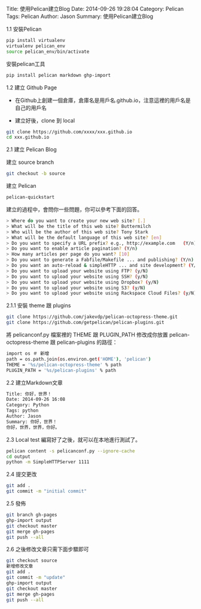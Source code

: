 Title: 使用Pelican建立Blog 
Date: 2014-09-26 19:28:04
Category: Pelican
Tags: Pelican
Author: Jason
Summary: 使用Pelican建立Blog

1.1 安裝Pelican

```sh
pip install virtualenv
virtualenv pelican_env
source pelican_env/bin/activate
```

安裝pelican工具
```sh
pip install pelican markdown ghp-import
```

1.2 建立 Github Page
* 在Github上創建一個倉庫，倉庫名是用戶名.github.io，注意這裡的用戶名是自己的用戶名


* 建立好後，clone 到 local
```sh
git clone https://github.com/xxxx/xxx.github.io
cd xxx.github.io
```

2.1 建立 Pelican Blog

建立 source branch
```sh
git checkout -b source
```
建立 Pelican
```sh
pelican-quickstart
```
建立的過程中，會問你一些問題，你可以參考下面的回答。
```sh
> Where do you want to create your new web site? [.] 
> What will be the title of this web site? Buttermilch
> Who will be the author of this web site? Tony Stark
> What will be the default language of this web site? [en] 
> Do you want to specify a URL prefix? e.g., http://example.com   (Y/n) n
> Do you want to enable article pagination? (Y/n) 
> How many articles per page do you want? [10] 
> Do you want to generate a Fabfile/Makefile ... and publishing? (Y/n) 
> Do you want an auto-reload & simpleHTTP ... and site development? (Y/n) 
> Do you want to upload your website using FTP? (y/N) 
> Do you want to upload your website using SSH? (y/N) 
> Do you want to upload your website using Dropbox? (y/N) 
> Do you want to upload your website using S3? (y/N) 
> Do you want to upload your website using Rackspace Cloud Files? (y/N)
```

2.1.1 安裝 theme 跟 plugins
```sh
git clone https://github.com/jakevdp/pelican-octopress-theme.git
git clone https://github.com/getpelican/pelican-plugins.git
```

將 pelicanconf.py 檔案裡的 THEME 跟 PLUGIN_PATH 修改成你放置 pelican-octopress-theme 跟 pelican-plugins 的路徑：
```sh
import os ＃ 新增
path = os.path.join(os.environ.get('HOME'), 'pelican')
THEME = '%s/pelican-octopress-theme' % path
PLUGIN_PATH = '%s/pelican-plugins' % path
```

2.2 建立Markdown文章
```sh
Title: 你好，世界！
Date: 2014-09-26 16:08
Category: Python
Tags: python
Author: Jason
Summary: 你好，世界！
你好，世界，世界，你好。
```

2.3 Local test
編寫好了之後，就可以在本地進行測試了。
```sh
pelican content -s pelicanconf.py --ignore-cache
cd output
python -m SimpleHTTPServer 1111
```

2.4 提交更改
```sh
git add .
git commit -m "initial commit"
```

2.5 發佈
```sh
git branch gh-pages
ghp-import output
git checkout master
git merge gh-pages
git push --all
```

2.6 之後修改文章只需下面步驟即可
```sh
git checkout source
新增修改文章
git add .
git commit -m "update"
ghp-import output
git checkout master
git merge gh-pages
git push --all
```
